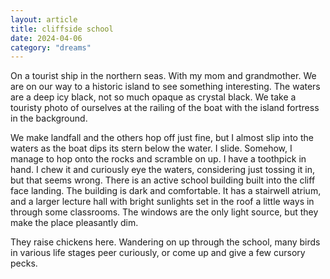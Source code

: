 ```yaml
---
layout: article
title: cliffside school
date: 2024-04-06
category: "dreams"
---
```


On a tourist ship in the northern seas. With my mom and grandmother. We are on our way to a historic island to see something interesting. 
The waters are a deep icy black, not so much opaque as crystal black.
We take a touristy photo of ourselves at the railing of the boat with the island fortress in the background.

We make landfall and the others hop off just fine, but I almost slip into the waters as the boat dips its stern below the water. I slide.
Somehow, I manage to hop onto the rocks and scramble on up. I have a toothpick in hand. I chew it and curiously eye the waters, considering just tossing it in, but that seems wrong.
There is an active school building built into the cliff face landing. The building is dark and comfortable. It has a stairwell atrium, and a larger lecture hall with bright sunlights set in the roof a little ways in through some classrooms. The windows are the only light source, but they make the place pleasantly dim.

They raise chickens here. Wandering on up through the school, many birds in various life stages peer curiously, or come up and give a few cursory pecks.